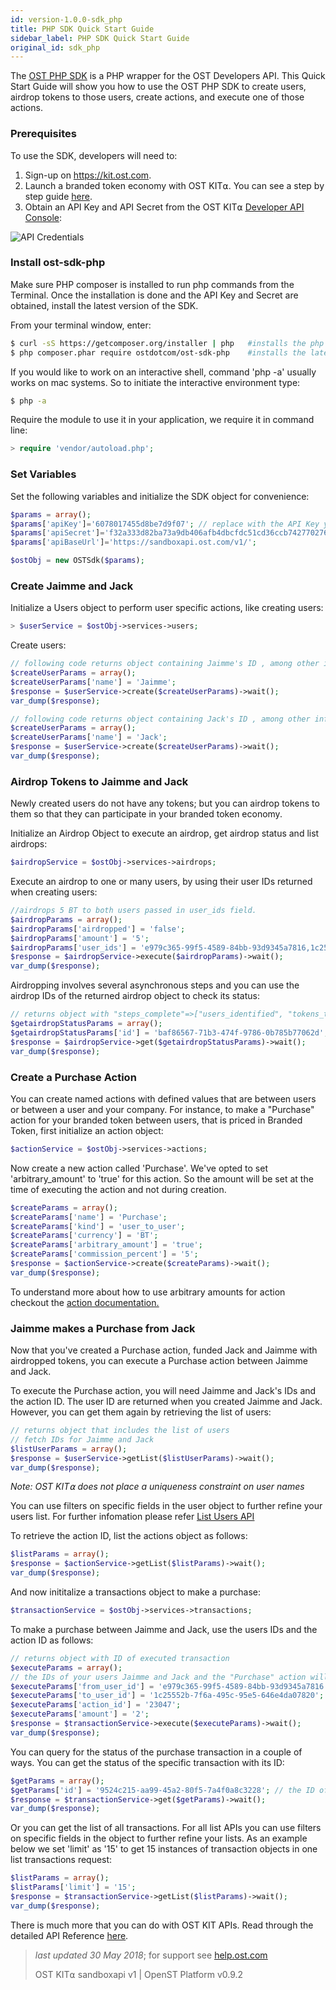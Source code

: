 ```yaml
---
id: version-1.0.0-sdk_php
title: PHP SDK Quick Start Guide
sidebar_label: PHP SDK Quick Start Guide
original_id: sdk_php
---
```


The [<u>OST PHP SDK</u>](https://github.com/OpenSTFoundation/ost-sdk-php/tree/v1.0.0) is a PHP wrapper for the OST Developers API. This Quick Start Guide will show you how to use the OST PHP SDK to create users, airdrop tokens to those users, create actions, and execute one of those actions.


### Prerequisites

To use the SDK, developers will need to:

1. Sign-up on [<u>https://kit.ost.com</u>](https://kit.ost.com).
2. Launch a branded token economy with OST KIT⍺. You can see a step by step guide [<u>here</u>](/docs/kit_overview.html).
3. Obtain an API Key and API Secret from the OST KIT⍺ [<u>Developer API Console</u>](https://kit.ost.com/developer-api-console):

![API Credentials](assets/Developer_section.jpg)

### Install ost-sdk-php

Make sure PHP composer is installed to run php commands from the Terminal. Once the installation is done and the API Key and Secret are obtained, install the latest version of the SDK.

From your terminal window, enter:

```bash
$ curl -sS https://getcomposer.org/installer | php   #installs the php composer
$ php composer.phar require ostdotcom/ost-sdk-php    #installs the latest stable version of the SDK
```

If you would like to work on an interactive shell, command 'php -a' usually works on mac systems. So to initiate the interactive environment type:

```bash
$ php -a
```

Require the module to use it in your application, we require it in command line:

```php
> require 'vendor/autoload.php';
```

### Set Variables

Set the following variables and initialize the SDK object for convenience:

```php
$params = array();
$params['apiKey']='6078017455d8be7d9f07'; // replace with the API Key you obtained earlier
$params['apiSecret']='f32a333d82ba73a9db406afb4dbcfdc51cd36ccb742770276d6c4155783ca8d0'; // replace with the API Secret you obtained earlier
$params['apiBaseUrl']='https://sandboxapi.ost.com/v1/';

$ostObj = new OSTSdk($params);
```

### Create Jaimme and Jack

Initialize a Users object to perform user specific actions, like creating users:

```php
> $userService = $ostObj->services->users;
```

Create users:

```php
// following code returns object containing Jaimme's ID , among other information, which you will need later
$createUserParams = array();
$createUserParams['name'] = 'Jaimme';
$response = $userService->create($createUserParams)->wait();
var_dump($response);

// following code returns object containing Jack's ID , among other information, which you will need later
$createUserParams = array();
$createUserParams['name'] = 'Jack';
$response = $userService->create($createUserParams)->wait();
var_dump($response);
```

### Airdrop Tokens to Jaimme and Jack

Newly created users do not have any tokens; but you can airdrop tokens to them so that they can participate in your branded token economy.

Initialize an Airdrop Object to execute an airdrop, get airdrop status and list airdrops:  

```php
$airdropService = $ostObj->services->airdrops;
```

Execute an airdrop to one or many users, by using their user IDs returned when creating users:

```php
//airdrops 5 BT to both users passed in user_ids field.
$airdropParams = array();
$airdropParams['airdropped'] = 'false';
$airdropParams['amount'] = '5';
$airdropParams['user_ids'] = 'e979c365-99f5-4589-84bb-93d9345a7816,1c25552b-7f6a-495c-95e5-646e4da07820';
$response = $airdropService->execute($airdropParams)->wait();
var_dump($response);

```

Airdropping involves several asynchronous steps and you can use the airdrop IDs of the returned airdrop object to check its status:

```php
// returns object with "steps_complete"=>["users_identified", "tokens_transfered", "contract_approved", "allocation_done"]
$getairdropStatusParams = array();
$getairdropStatusParams['id'] = 'baf86567-71b3-474f-9786-0b785b77062d'; // the airdrop ID will differ
$response = $airdropService->get($getairdropStatusParams)->wait();
var_dump($response);

```

### Create a Purchase Action

You can create named actions with defined values that are between users or between a user and your company. For instance, to make a "Purchase" action for your branded token between users, that is priced in Branded Token, first initialize an action object:

```php
$actionService = $ostObj->services->actions;
```
Now create a new action called 'Purchase'. We've opted to set 'arbitrary_amount' to 'true' for this action. So the amount will be set at the time of executing the action and not during creation.

```php
$createParams = array();
$createParams['name'] = 'Purchase';
$createParams['kind'] = 'user_to_user';
$createParams['currency'] = 'BT';
$createParams['arbitrary_amount'] = 'true';
$createParams['commission_percent'] = '5';
$response = $actionService->create($createParams)->wait();
var_dump($response);
```

To understand more about how to use arbitrary amounts for action checkout the [<u>action documentation.</u>](/docs/api_actions_create.html) 

### Jaimme makes a Purchase from Jack

Now that you've created a Purchase action, funded Jack and Jaimme with airdropped tokens, you can execute a Purchase action between Jaimme and Jack.

To execute the Purchase action, you will need Jaimme and Jack's IDs and the action ID. The user ID are returned when you created Jaimme and Jack. However, you can get them again by retrieving the list of users:

```php
// returns object that includes the list of users
// fetch IDs for Jaimme and Jack
$listUserParams = array();
$response = $userService->getList($listUserParams)->wait();
var_dump($response);
```
_Note: OST KIT⍺ does not place a uniqueness constraint on user names_

You can use filters on specific fields in the user object to further refine your users list. For further infomation please refer [<u>List Users API</u>](/docs/api_users_list.html) 

To retrieve the action ID, list the actions object as follows:

```php
$listParams = array();
$response = $actionService->getList($listParams)->wait();
var_dump($response);
```

And now inititalize a transactions object to make a purchase:

```php
$transactionService = $ostObj->services->transactions;
```

To make a purchase between Jaimme and Jack, use the users IDs and the action ID as follows:

```php
// returns object with ID of executed transaction
$executeParams = array();
// the IDs of your users Jaimme and Jack and the "Purchase" action will differ
$executeParams['from_user_id'] = 'e979c365-99f5-4589-84bb-93d9345a7816';
$executeParams['to_user_id'] = '1c25552b-7f6a-495c-95e5-646e4da07820';
$executeParams['action_id'] = '23047';
$executeParams['amount'] = '2';
$response = $transactionService->execute($executeParams)->wait();
var_dump($response);
```

You can query for the status of the purchase transaction in a couple of ways.
You can get the status of the specific transaction with its ID:

```php
$getParams = array();
$getParams['id'] = '9524c215-aa99-45a2-80f5-7a4f0a8c3228'; // the ID of your executed transaction will differ 
$response = $transactionService->get($getParams)->wait();
var_dump($response);

```

Or you can get the list of all transactions. For all list APIs you can use filters on specific fields in the object to further refine your lists. As an example below we set 'limit' as '15' to get 15 instances of transaction objects in one list transactions request:

```php
$listParams = array();
$listParams['limit'] = '15';
$response = $transactionService->getList($listParams)->wait();
var_dump($response);
```

There is much more that you can do with OST KIT APIs. Read through the detailed API Reference [<u>here</u>](/docs/api.html).

>_last updated 30 May 2018_; for support see [<u>help.ost.com</u>](https://help.ost.com)
>
> OST KIT⍺ sandboxapi v1 | OpenST Platform v0.9.2
